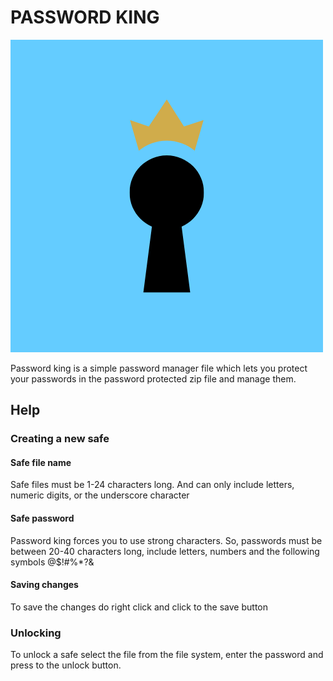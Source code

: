 # PASSWORD KING
![password_king_logo](https://github.com/dogaegeozden/password_king/blob/master/logos/password_king_logo.png?raw=true)

Password king is a simple password manager file which lets you protect your passwords in the password protected zip file and manage them.

## Help

### Creating a new safe

#### Safe file name 
Safe files must be 1-24 characters long. And can only include letters, numeric digits, or the underscore character
#### Safe password
Password king forces you to use strong characters. So, passwords must be between 20-40 characters long, include letters, numbers and the following symbols @$!#%*?&
#### Saving changes
To save the changes do right click and click to the save button

### Unlocking
To unlock a safe select the file from the file system, enter the password and press to the unlock button.